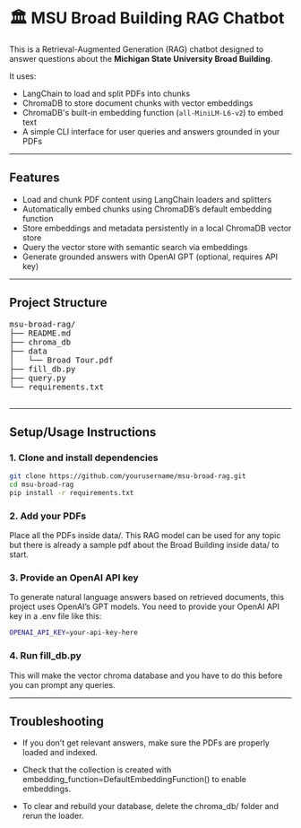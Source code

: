# 🏛️ MSU Broad Building RAG Chatbot

This is a Retrieval-Augmented Generation (RAG) chatbot designed to answer questions about the **Michigan State University Broad Building**.

It uses:

- LangChain to load and split PDFs into chunks  
- ChromaDB to store document chunks with vector embeddings  
- ChromaDB's built-in embedding function (`all-MiniLM-L6-v2`) to embed text
- A simple CLI interface for user queries and answers grounded in your PDFs  

---

## Features

- Load and chunk PDF content using LangChain loaders and splitters  
- Automatically embed chunks using ChromaDB’s default embedding function  
- Store embeddings and metadata persistently in a local ChromaDB vector store  
- Query the vector store with semantic search via embeddings  
- Generate grounded answers with OpenAI GPT (optional, requires API key)

---

## Project Structure
<pre>
msu-broad-rag/
├── README.md
├── chroma_db
├── data
│   └── Broad Tour.pdf
├── fill_db.py
├── query.py
└── requirements.txt

</pre>

---

## Setup/Usage Instructions
### 1. Clone and install dependencies

```bash
git clone https://github.com/yourusername/msu-broad-rag.git
cd msu-broad-rag
pip install -r requirements.txt
```

### 2. Add your PDFs
Place all the PDFs inside data/. This RAG model can be used for any topic but there is already a sample pdf about the Broad Building inside data/ to start.

### 3. Provide an OpenAI API key
To generate natural language answers based on retrieved documents, this project uses OpenAI’s GPT models. You need to provide your OpenAI API key in a .env file like this:
```bash
OPENAI_API_KEY=your-api-key-here
```

### 4. Run fill_db.py
This will make the vector chroma database and you have to do this before you can prompt any queries.

---
## Troubleshooting
- If you don’t get relevant answers, make sure the PDFs are properly loaded and indexed.

- Check that the collection is created with embedding_function=DefaultEmbeddingFunction() to enable embeddings.

- To clear and rebuild your database, delete the chroma_db/ folder and rerun the loader.

